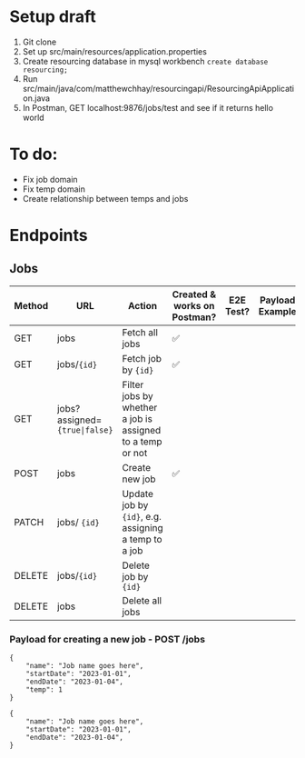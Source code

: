 # Setup draft

1. Git clone
2. Set up src/main/resources/application.properties
3. Create resourcing database in mysql workbench `create database resourcing;`
4. Run src/main/java/com/matthewchhay/resourcingapi/ResourcingApiApplication.java
5. In Postman, GET localhost:9876/jobs/test and see if it returns hello world

# To do:

-   Fix job domain
-   Fix temp domain
-   Create relationship between temps and jobs

# Endpoints

## Jobs

| Method | URL                           | Action                                                    | Created & works on Postman? | E2E Test? | Payload Example |
| ------ | ----------------------------- | --------------------------------------------------------- | --------------------------- | --------- | --------------- |
| GET    | jobs                          | Fetch all jobs                                            | ✅                          |           |                 |
| GET    | jobs/`{id}`                   | Fetch job by `{id}`                                       | ✅                          |           |                 |
| GET    | jobs?assigned=`{true\|false}` | Filter jobs by whether a job is assigned to a temp or not |                             |           |                 |
| POST   | jobs                          | Create new job                                            | ✅                          |           |                 |
| PATCH  | jobs/ `{id}`                  | Update job by `{id}`, e.g. assigning a temp to a job      |                             |           |                 |
| DELETE | jobs/`{id}`                   | Delete job by `{id}`                                      |                             |           |                 |
| DELETE | jobs                          | Delete all jobs                                           |                             |           |                 |

### Payload for creating a new job - POST /jobs

```
{
    "name": "Job name goes here",
    "startDate": "2023-01-01",
    "endDate": "2023-01-04",
    "temp": 1
}
```

```
{
    "name": "Job name goes here",
    "startDate": "2023-01-01",
    "endDate": "2023-01-04",
}
```
